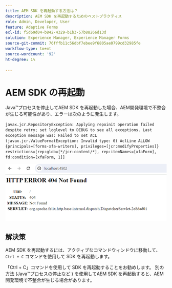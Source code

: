 ```yaml
---
title: AEM SDK を再起動する方法は？
description: AEM SDK を再起動するためのベストプラクティス
role: Admin, Developer, User
feature: Adaptive Forms
exl-id: f5d69d04-b842-4329-b1b3-57b88266d13d
solution: Experience Manager, Experience Manager Forms
source-git-commit: 76fffb11c56dbf7ebee9f6805ae0799cd32985fe
workflow-type: tm+mt
source-wordcount: '92'
ht-degree: 1%

---
```


# AEM SDK の再起動

Java™プロセスを停止してAEM SDK を再起動した場合、AEM開発環境で不整合が生じる可能性があり、エラーは次のように発生します。

`javax.jcr.RepositoryException: Applying repoinit operation failed despite retry; set loglevel to DEBUG to see all exceptions. Last exception message was: Failed to set ACL (javax.jcr.ValueFormatException: Invalid type: 0) AclLine ALLOW {principals=[forms-xfa-writers], privileges=[jcr:modifyProperties]} restrictions=[rep:glob=[*/jcr:content/*], rep:itemNames=[xfaForm], fd:condition=[xfaForm, 1]]`

![Restart-aem-sdk-error](/help/forms/using/assets/restart-sdk-error.png)

## 解決策

AEM SDK を再起動するには、アクティブなコマンドウィンドウに移動して、 `Ctrl + C` コマンドを使用して SDK を再起動します。

「Ctrl + C」コマンドを使用して SDK を再起動することをお勧めします。 別の方法 (Java™プロセスの停止など ) を使用してAEM SDK を再起動すると、AEM開発環境で不整合が生じる場合があります。
